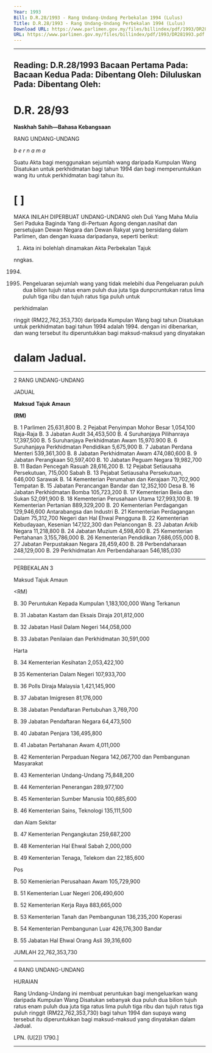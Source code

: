 ```yaml
---
Year: 1993
Bill: D.R.28/1993 - Rang Undang-Undang Perbekalan 1994 (Lulus)
Title: D.R.28/1993 - Rang Undang-Undang Perbekalan 1994 (Lulus)
Download URL: https://www.parlimen.gov.my/files/billindex/pdf/1993/DR281993.pdf
URL: https://www.parlimen.gov.my/files/billindex/pdf/1993/DR281993.pdf
---
```

---
Reading:
D.R.28/1993
Bacaan Pertama Pada:
Bacaan Kedua Pada:
Dibentang Oleh:
Diluluskan Pada:
Dibentang Oleh:
---

# D.R. 28/93

**Naskhah Sahih—Bahasa Kebangsaan**

RANG UNDANG-UNDANG

_b e r n a m a_

Suatu Akta bagi menggunakan sejumlah wang daripada
Kumpulan Wang Disatukan untuk perkhidmatan bagi
tahun 1994 dan bagi memperuntukkan wang itu untuk
perkhidmatan bagi tahun itu.

# [                                                                                                                 ]

MAKA INILAH DIPERBUAT UNDANG-UNDANG
oleh Duli Yang Maha Mulia Seri Paduka Baginda
Yang di-Pertuan Agong dengan.nasihat dan persetujuan
Dewan Negara dan Dewan Rakyat yang bersidang
dalam Parlimen, dan dengan kuasa daripadanya, seperti
berikut:

1. Akta ini bolehlah dinamakan Akta Perbekalan Tajuk

nngkas.

1994.

2. Pengeluaran sejumlah wang yang tidak melebihi dua Pengeluaran
puluh dua bilion tujuh ratus enam puluh dua juta tiga dunpcruntukan
ratus lima puluh tiga ribu dan tujuh ratus tiga puluh untuk

perkhidmalan

ringgit (RM22,762,353,730) daripada Kumpulan Wang bagi tahun
Disatukan untuk perkhidmatan bagi tahun 1994 adalah 1994.
dengan ini dibenarkan, dan wang tersebut itu
diperuntukkan bagi maksud-maksud yang dinyatakan
# dalam Jadual.


-----

2 RANG UNDANG-UNDANG

JADUAL

**Maksud** **Tajuk** **Amaun**

**(RM)**

B. 1 Parlimen 25,631,800
B. 2 Pejabat Penyimpan Mohor Besar 1,054,100
Raja-Raja
B. 3 Jabatan Audit 34,453,500
B. 4 Suruhanjaya Pilihanraya 17,397,500
B. 5 Suruhanjaya Perkhidmatan Awam 15,970.900
B. 6 Suruhanjaya Perkhidmatan Pendidikan 5,675,900
B. 7 Jabatan Perdana Menteri 539,361,300
B. 8 Jabatan Perkhidmatan Awam 474,080,600
B. 9 Jabatan Perangkaan 50,597,400
B. 10 Jabatan Peguam Negara 19,982,700
B. 11 Badan Pencegah Rasuah 28,616,200
B. 12 Pejabat Setiausaha Persekutuan, 715,000
Sabah
B. 13 Pejabat Setiausaha Persekutuan, 646,000
Sarawak
B. 14 Kementerian Perumahan dan Kerajaan 70,702,900
Tempatan
B. 15 Jabatan Perancangan Bandar dan 12,352,100
Desa
B. 16 Jabatan Perkhidmatan Bomba 105,723,200
B. 17 Kementerian Beiia dan Sukan 52,091,900
B. 18 Kementerian Perusahaan Utama 127,993,100
B. 19 Kementerian Pertanian 889,329,200
B. 20 Kementerian Perdagangan 129,946,600
Antarabangsa dan Industri
B. 21 Kementerian Perdagangan Dalam 75,312,700
Negeri dan Hal Ehwal Pengguna
B. 22 Kementerian Kebudayaan, Kesenian 147,122,300
dan Pelancongan
B. 23 Jabatan Arkib Negara 11,218,800
B. 24 Jabatan Muzium 4,598,400
B. 25 Kementerian Pertahanan 3,155,786,000
B. 26 Kementerian Pendidikan 7,686,055,000
B. 27 Jabatan Perpustakaan Negara 28,459,400
B. 28 Perbendaharaan 248,129,000
B. 29 Perkhidmatan Am Perbendaharaan 546,185,030


-----

PERBEKALAN 3

Maksud Tajuk Amaun

<RM)

B. 30 Peruntukan Kepada Kumpulan 1,183,100,000
Wang Terkanun

B. 31 Jabatan Kastam dan Eksais Diraja 201,812,000

B. 32 Jabatan Hasil Dalam Negeri 144,058,000

B. 33 Jabatan Penilaian dan Perkhidmatan 30,591,000

Harta

B. 34 Kementerian Kesihatan 2,053,422,100

B 35 Kementerian Dalam Negeri 107,933,700

B. 36 Polls Diraja Malaysia 1,421,145,900

B. 37 Jabatan Imigresen 81,176,000

B. 38 Jabatan Pendaftaran Pertubuhan 3,769,700

B. 39 Jabatan Pendaftaran Negara 64,473,500

B. 40 Jabatan Penjara 136,495,800

B. 41 Jabatan Pertahanan Awam 4,011,000

B. 42 Kementerian Perpaduan Negara 142,067,700
dan Pembangunan Masyarakat

B. 43 Kementerian Undang-Undang 75,848,200

B. 44 Kementerian Penerangan 289,977,100

B. 45 Kementerian Sumber Manusia 100,685,600

B. 46 Kementerian Sains, Teknologi 135,111,500

dan Alam Sekitar

B. 47 Kementerian Pengangkutan 259,687,200

B. 48 Kementerian Hal Ehwal Sabah 2,000,000

B. 49 Kementerian Tenaga, Telekom dan 22,185,600

Pos

B. 50 Kemenierian Perusahaan Awam 105,729,900

B. 51 Kementerian Luar Negeri 206,490,600

B. 52 Kementerian Kerja Raya 883,665,000

B. 53 Kementerian Tanah dan Pembangunan 136,235,200
Koperasi

B. 54 Kementerian Pembangunan Luar 426,176,300
Bandar

B. 55 Jabatan Hal Ehwal Orang Asli 39,316,600

JUMLAH 22,762,353,730


-----

4 RANG UNDANG-UNDANG

HURAIAN

Rang Undang-Undang ini membuat peruntukan bagi mengeluarkan
wang daripada Kumpulan Wang Disatukan sebanyak dua puluh dua
bilion tujuh ratus enam puluh dua juta tiga ratus lima puluh tiga
ribu dan tujuh ratus tiga puluh ringgit (RM22,762,353,730) bagi
tahun 1994 dan supaya wang tersebut itu diperuntukkan bagi
maksud-maksud yang dinyatakan dalam Jadual.

LPN. (U[2]) 1790.]


-----

